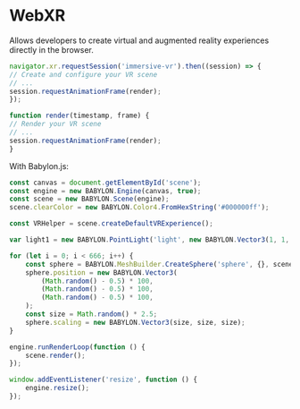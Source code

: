 # WebXR

Allows developers to create virtual and augmented reality experiences directly in the browser.

```javascript
navigator.xr.requestSession('immersive-vr').then((session) => {
// Create and configure your VR scene
// ...
session.requestAnimationFrame(render);
});

function render(timestamp, frame) {
// Render your VR scene
// ...
session.requestAnimationFrame(render);
}
```


With Babylon.js:


```javascript
const canvas = document.getElementById('scene');
const engine = new BABYLON.Engine(canvas, true);
const scene = new BABYLON.Scene(engine);
scene.clearColor = new BABYLON.Color4.FromHexString('#000000ff');

const VRHelper = scene.createDefaultVRExperience();

var light1 = new BABYLON.PointLight('light', new BABYLON.Vector3(1, 1, 1), scene);

for (let i = 0; i < 666; i++) {
    const sphere = BABYLON.MeshBuilder.CreateSphere('sphere', {}, scene);
    sphere.position = new BABYLON.Vector3(
        (Math.random() - 0.5) * 100,
        (Math.random() - 0.5) * 100,
        (Math.random() - 0.5) * 100,
    );
    const size = Math.random() * 2.5;
    sphere.scaling = new BABYLON.Vector3(size, size, size);
}

engine.runRenderLoop(function () {
    scene.render();
});

window.addEventListener('resize', function () {
    engine.resize();
});
```

<canvas id="scene" style="border: 2px solid var(--palette-1)"></canvas>

<style>
    #scene {
        width: 100%;
        height: 70vh;
        background-color: #111;
    }
</style>
